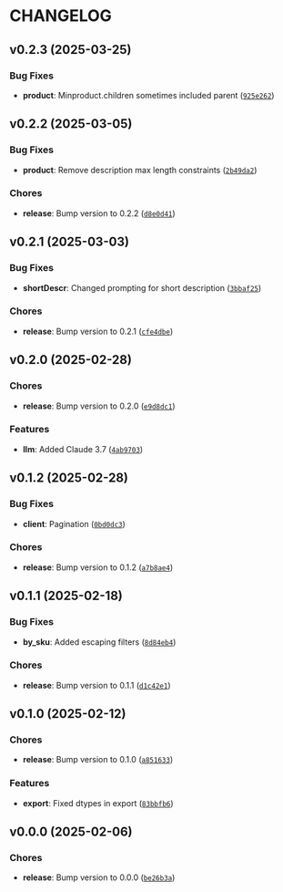 # CHANGELOG


## v0.2.3 (2025-03-25)

### Bug Fixes

- **product**: Minproduct.children sometimes included parent
  ([`925e262`](https://github.com/cloudshiftstrategies/channel-advisor-api-python/commit/925e26284ed3c2fa51ebcac5b9fa38e1290dd233))


## v0.2.2 (2025-03-05)

### Bug Fixes

- **product**: Remove description max length constraints
  ([`2b49da2`](https://github.com/cloudshiftstrategies/channel-advisor-api-python/commit/2b49da2818e94a629049e9949a6a97da7367a8a9))

### Chores

- **release**: Bump version to 0.2.2
  ([`d8e0d41`](https://github.com/cloudshiftstrategies/channel-advisor-api-python/commit/d8e0d41127b46bb975d492ae19f0fc6378bbc437))


## v0.2.1 (2025-03-03)

### Bug Fixes

- **shortDescr**: Changed prompting for short description
  ([`3bbaf25`](https://github.com/cloudshiftstrategies/channel-advisor-api-python/commit/3bbaf258e14262e9e003b3c0c7dacd5360f72613))

### Chores

- **release**: Bump version to 0.2.1
  ([`cfe4dbe`](https://github.com/cloudshiftstrategies/channel-advisor-api-python/commit/cfe4dbef766cf65feb5fb622b8c15528b931d52f))


## v0.2.0 (2025-02-28)

### Chores

- **release**: Bump version to 0.2.0
  ([`e9d8dc1`](https://github.com/cloudshiftstrategies/channel-advisor-api-python/commit/e9d8dc1447d369fbfaf5fc066d8e049e90a5b58d))

### Features

- **llm**: Added Claude 3.7
  ([`4ab9703`](https://github.com/cloudshiftstrategies/channel-advisor-api-python/commit/4ab970394d68b35aada8e36bcc6c5c5afec2353e))


## v0.1.2 (2025-02-28)

### Bug Fixes

- **client**: Pagination
  ([`0bd0dc3`](https://github.com/cloudshiftstrategies/channel-advisor-api-python/commit/0bd0dc301bbcdd257de8cd2f3b5be4d727eff7bb))

### Chores

- **release**: Bump version to 0.1.2
  ([`a7b8ae4`](https://github.com/cloudshiftstrategies/channel-advisor-api-python/commit/a7b8ae4a3f133ec32fbe0d4c139b6e8298680108))


## v0.1.1 (2025-02-18)

### Bug Fixes

- **by_sku**: Added escaping filters
  ([`8d84eb4`](https://github.com/cloudshiftstrategies/channel-advisor-api-python/commit/8d84eb4ae92da158b1dc696c474dfc4a9095af49))

### Chores

- **release**: Bump version to 0.1.1
  ([`d1c42e1`](https://github.com/cloudshiftstrategies/channel-advisor-api-python/commit/d1c42e1633d64000eb380df46bebfca5e212664c))


## v0.1.0 (2025-02-12)

### Chores

- **release**: Bump version to 0.1.0
  ([`a851633`](https://github.com/cloudshiftstrategies/channel-advisor-api-python/commit/a851633e79b0e3fa4f4fc93233bc18b0f2241b4b))

### Features

- **export**: Fixed dtypes in export
  ([`83bbfb6`](https://github.com/cloudshiftstrategies/channel-advisor-api-python/commit/83bbfb610fb414d252c308846c67898967b52b0b))


## v0.0.0 (2025-02-06)

### Chores

- **release**: Bump version to 0.0.0
  ([`be26b3a`](https://github.com/cloudshiftstrategies/channel-advisor-api-python/commit/be26b3adfab1bab0774719fdaa50be1893037b23))
